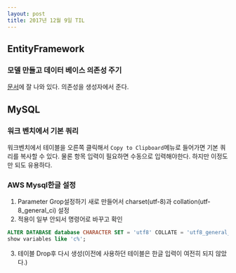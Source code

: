 ```yaml
---
layout: post
title: 2017년 12월 9일 TIL
---
```


## EntityFramework
### 모델 만들고 데이터 베이스 의존성 주기 
[문서](https://docs.microsoft.com/ko-kr/aspnet/core/data/ef-mvc/intro)에 잘 나와 있다. 의존성을 생성자에서 준다.

## MySQL
### 워크 벤치에서 기본 쿼리 
워크벤치에서 테이블을 오른쪽 클릭해서 `Copy to Clipboard`메뉴로 들어가면 기본 쿼리를 복사할 수 있다. 물론 항목 입력이 필요하면 수동으로 입력해야한다. 하지만 이정도만 되도 유용하다. 

### AWS Mysql한글 설정
1. Parameter Grop설정하기 새로 만들어서 charset(utf-8)과 collation(utf-8_general_ci) 설정
2. 적용이 일부 안되서 명령어로 바꾸고 확인
```sql
ALTER DATABASE database CHARACTER SET = 'utf8' COLLATE = 'utf8_general_ci';
show variables like 'c%';
```
3. 테이블 Drop후 다시 생성(이전에 사용하던 테이블은 한글 입력이 여전히 되지 않았다.)